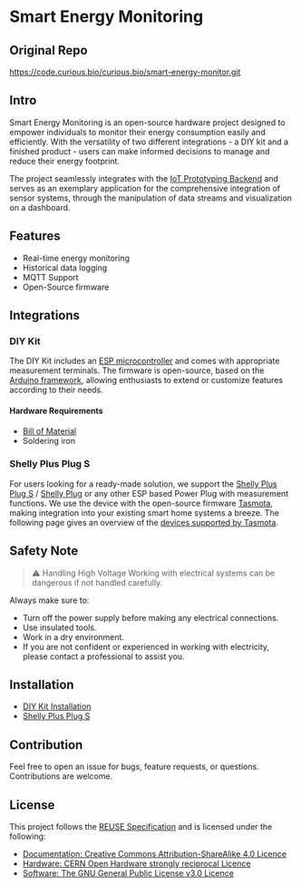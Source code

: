 # Smart Energy Monitoring

## Original Repo

https://code.curious.bio/curious.bio/smart-energy-monitor.git

## Intro 

Smart Energy Monitoring is an open-source hardware project designed to empower individuals to monitor their energy consumption easily and efficiently. With the versatility of two different integrations - a DIY kit and a finished product - users can make informed decisions to manage and reduce their energy footprint.

The project seamlessly integrates with the [IoT Prototyping Backend](https://code.curious.bio/curious.bio/iot-backend/) and serves as an exemplary application for the comprehensive integration of sensor systems, through the manipulation of data streams and visualization on a dashboard.

## Features

- Real-time energy monitoring
- Historical data logging
- MQTT Support
- Open-Source firmware

## Integrations

### DIY Kit

The DIY Kit includes an [ESP microcontroller](https://www.espressif.com/en/products/socs) and comes with appropriate measurement terminals. The firmware is open-source, based on the [Arduino framework](https://www.arduino.cc/reference/), allowing enthusiasts to extend or customize features according to their needs.

#### Hardware Requirements

- [Bill of Material](./hardware/BOM.md)
- Soldering iron

### Shelly Plus Plug S

For users looking for a ready-made solution, we support the [Shelly Plus Plug S](https://kb.shelly.cloud/knowledge-base/shelly-plus-plug-s) / [Shelly Plug](https://kb.shelly.cloud/knowledge-base/shelly-plug) or any other ESP based Power Plug with measurement functions. We use the device with the open-source firmware [Tasmota](https://tasmota.github.io/), making integration into your existing smart home systems a breeze. The following page gives an overview of the [devices supported by Tasmota](https://templates.blakadder.com/plug.html).

## Safety Note

> ⚠️ Handling High Voltage
> Working with electrical systems can be dangerous if not handled carefully.

Always make sure to:

- Turn off the power supply before making any electrical connections.
- Use insulated tools.
- Work in a dry environment.
- If you are not confident or experienced in working with electricity, please contact a professional to assist you.

## Installation

- [DIY Kit Installation](./docs/energy-monitor/README.md)
- [Shelly Plus Plug S](./docs/shelly-monitor/README.md)

## Contribution

Feel free to open an issue for bugs, feature requests, or questions. Contributions are welcome.

## License

This project follows the [REUSE Specification](https://reuse.software/spec/) and is licensed under the following:

- [Documentation: Creative Commons Attribution-ShareAlike 4.0 Licence](./LICENSES/CC-BY-SA-4.0.txt)
- [Hardware: CERN Open Hardware strongly reciprocal Licence](./LICENSES/CERN-OHL-S-2.0.txt)
- [Software: The GNU General Public License v3.0 Licence](./LICENSES/GPL-3.0-or-later.txt)
